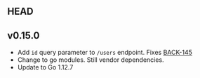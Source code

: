 ## HEAD

## v0.15.0

* Add `id` query parameter to `/users` endpoint. Fixes [BACK-145](https://tidepool.atlassian.net/browse/BACK-145)
* Change to go modules. Still vendor dependencies.
* Update to Go 1.12.7
